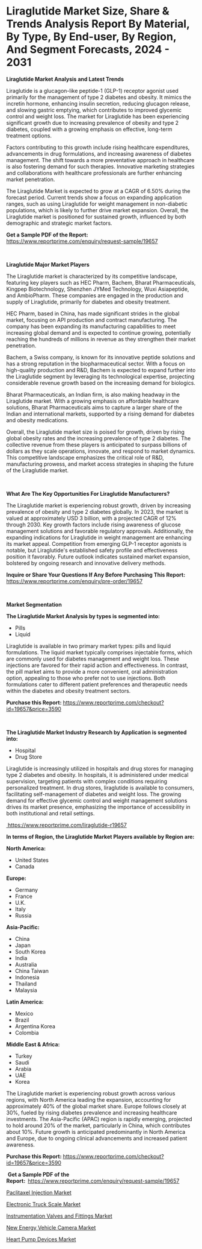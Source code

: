 <p><h1>Liraglutide Market Size, Share & Trends Analysis Report By Material, By Type, By End-user, By Region, And Segment Forecasts, 2024 - 2031</h1></p><p><strong>Liraglutide Market Analysis and Latest Trends</strong></p>
<p><p>Liraglutide is a glucagon-like peptide-1 (GLP-1) receptor agonist used primarily for the management of type 2 diabetes and obesity. It mimics the incretin hormone, enhancing insulin secretion, reducing glucagon release, and slowing gastric emptying, which contributes to improved glycemic control and weight loss. The market for Liraglutide has been experiencing significant growth due to increasing prevalence of obesity and type 2 diabetes, coupled with a growing emphasis on effective, long-term treatment options.</p><p>Factors contributing to this growth include rising healthcare expenditures, advancements in drug formulations, and increasing awareness of diabetes management. The shift towards a more preventative approach in healthcare is also fostering demand for such therapies. Innovative marketing strategies and collaborations with healthcare professionals are further enhancing market penetration. </p><p>The Liraglutide Market is expected to grow at a CAGR of 6.50% during the forecast period. Current trends show a focus on expanding application ranges, such as using Liraglutide for weight management in non-diabetic populations, which is likely to further drive market expansion. Overall, the Liraglutide market is positioned for sustained growth, influenced by both demographic and strategic market factors.</p></p>
<p><strong>Get a Sample PDF of the Report:&nbsp;</strong> <a href="https://www.reportprime.com/enquiry/request-sample/19657?utm_campaign=1109&utm_medium=2&utm_source=Github&utm_content=ia&utm_term=02122024&utm_id=liraglutide">https://www.reportprime.com/enquiry/request-sample/19657</a></p>
<p>&nbsp;</p>
<p><strong>Liraglutide Major Market Players</strong></p>
<p><p>The Liraglutide market is characterized by its competitive landscape, featuring key players such as HEC Pharm, Bachem, Bharat Pharmaceuticals, Kingpep Biotechnology, Shenzhen JYMed Technology, Wuxi Asiapeptide, and AmbioPharm. These companies are engaged in the production and supply of Liraglutide, primarily for diabetes and obesity treatment.</p><p>HEC Pharm, based in China, has made significant strides in the global market, focusing on API production and contract manufacturing. The company has been expanding its manufacturing capabilities to meet increasing global demand and is expected to continue growing, potentially reaching the hundreds of millions in revenue as they strengthen their market penetration.</p><p>Bachem, a Swiss company, is known for its innovative peptide solutions and has a strong reputation in the biopharmaceutical sector. With a focus on high-quality production and R&D, Bachem is expected to expand further into the Liraglutide segment by leveraging its technological expertise, projecting considerable revenue growth based on the increasing demand for biologics.</p><p>Bharat Pharmaceuticals, an Indian firm, is also making headway in the Liraglutide market. With a growing emphasis on affordable healthcare solutions, Bharat Pharmaceuticals aims to capture a larger share of the Indian and international markets, supported by a rising demand for diabetes and obesity medications.</p><p>Overall, the Liraglutide market size is poised for growth, driven by rising global obesity rates and the increasing prevalence of type 2 diabetes. The collective revenue from these players is anticipated to surpass billions of dollars as they scale operations, innovate, and respond to market dynamics. This competitive landscape emphasizes the critical role of R&D, manufacturing prowess, and market access strategies in shaping the future of the Liraglutide market.</p></p>
<p>&nbsp;</p>
<p><strong>What Are The Key Opportunities For Liraglutide Manufacturers?</strong></p>
<p><p>The Liraglutide market is experiencing robust growth, driven by increasing prevalence of obesity and type 2 diabetes globally. In 2023, the market is valued at approximately USD 3 billion, with a projected CAGR of 12% through 2030. Key growth factors include rising awareness of glucose management solutions and favorable regulatory approvals. Additionally, the expanding indications for Liraglutide in weight management are enhancing its market appeal. Competition from emerging GLP-1 receptor agonists is notable, but Liraglutide's established safety profile and effectiveness position it favorably. Future outlook indicates sustained market expansion, bolstered by ongoing research and innovative delivery methods.</p></p>
<p><strong>Inquire or Share Your Questions If Any Before Purchasing This Report:</strong> <a href="https://www.reportprime.com/enquiry/pre-order/19657?utm_campaign=1109&utm_medium=2&utm_source=Github&utm_content=ia&utm_term=02122024&utm_id=liraglutide">https://www.reportprime.com/enquiry/pre-order/19657</a></p>
<p>&nbsp;</p>
<p><strong>Market Segmentation</strong></p>
<p><strong>The Liraglutide Market Analysis by types is segmented into:</strong></p>
<p><ul><li>Pills</li><li>Liquid</li></ul></p>
<p><p>Liraglutide is available in two primary market types: pills and liquid formulations. The liquid market typically comprises injectable forms, which are commonly used for diabetes management and weight loss. These injections are favored for their rapid action and effectiveness. In contrast, the pill market aims to provide a more convenient, oral administration option, appealing to those who prefer not to use injections. Both formulations cater to different patient preferences and therapeutic needs within the diabetes and obesity treatment sectors.</p></p>
<p><strong>Purchase this Report:&nbsp;</strong><a href="https://www.reportprime.com/checkout?id=19657&price=3590&utm_campaign=1109&utm_medium=2&utm_source=Github&utm_content=ia&utm_term=02122024&utm_id=liraglutide">https://www.reportprime.com/checkout?id=19657&price=3590</a></p>
<p>&nbsp;</p>
<p><strong>The Liraglutide Market Industry Research by Application is segmented into:</strong></p>
<p><ul><li>Hospital</li><li>Drug Store</li></ul></p>
<p><p>Liraglutide is increasingly utilized in hospitals and drug stores for managing type 2 diabetes and obesity. In hospitals, it is administered under medical supervision, targeting patients with complex conditions requiring personalized treatment. In drug stores, liraglutide is available to consumers, facilitating self-management of diabetes and weight loss. The growing demand for effective glycemic control and weight management solutions drives its market presence, emphasizing the importance of accessibility in both institutional and retail settings.</p></p>
<p><a href="https://www.reportprime.com/liraglutide-r19657?utm_campaign=1109&utm_medium=2&utm_source=Github&utm_content=ia&utm_term=02122024&utm_id=liraglutide">&nbsp;https://www.reportprime.com/liraglutide-r19657</a></p>
<p><strong>In terms of Region, the Liraglutide Market Players available by Region are:</strong></p>
<p>
    <p> <strong> North America: </strong>
        <ul>
            <li>United States</li>
            <li>Canada</li>
        </ul>
        </p> 
    <p> <strong> Europe: </strong>
        <ul>
            <li>Germany</li>
            <li>France</li>
            <li>U.K.</li>
            <li>Italy</li>
            <li>Russia</li>
        </ul>
        </p> 
    <p> <strong> Asia-Pacific: </strong>
        <ul>
            <li>China</li>
            <li>Japan</li>
            <li>South Korea</li>
            <li>India</li>
            <li>Australia</li>
            <li>China Taiwan</li>
            <li>Indonesia</li>
            <li>Thailand</li>
            <li>Malaysia</li>
        </ul>
        </p> 
    <p> <strong> Latin America: </strong>
        <ul>
            <li>Mexico</li>
            <li>Brazil</li>
            <li>Argentina Korea</li>
            <li>Colombia</li>
        </ul>
        </p> 
    <p> <strong> Middle East & Africa: </strong>
        <ul>
            <li>Turkey</li>
            <li>Saudi</li>
            <li>Arabia</li>
            <li>UAE</li>
            <li>Korea</li>
        </ul>
    </p>
    </p>
<p><p>The Liraglutide market is experiencing robust growth across various regions, with North America leading the expansion, accounting for approximately 40% of the global market share. Europe follows closely at 30%, fueled by rising diabetes prevalence and increasing healthcare investments. The Asia-Pacific (APAC) region is rapidly emerging, projected to hold around 20% of the market, particularly in China, which contributes about 10%. Future growth is anticipated predominantly in North America and Europe, due to ongoing clinical advancements and increased patient awareness.</p></p>
<p><strong>Purchase this Report: </strong><a href="https://www.reportprime.com/checkout?id=19657&price=3590&utm_campaign=1109&utm_medium=2&utm_source=Github&utm_content=ia&utm_term=02122024&utm_id=liraglutide">https://www.reportprime.com/checkout?id=19657&price=3590</a></p>
<p>&nbsp;<strong>Get a Sample PDF of the Report:&nbsp;&nbsp;</strong><a href="https://www.reportprime.com/enquiry/request-sample/19657?utm_campaign=1109&utm_medium=2&utm_source=Github&utm_content=ia&utm_term=02122024&utm_id=liraglutide">https://www.reportprime.com/enquiry/request-sample/19657</a></p>
<p><strong></strong></p>
<p><p><a href="https://github.com/wileonie19657/Market-Research-Report-List-1/blob/main/paclitaxel-injection-market.md?utm_campaign=1109&utm_medium=2&utm_source=Github&utm_content=ia&utm_term=02122024&utm_id=liraglutide">Paclitaxel Injection Market</a></p><p><a href="https://issuu.com/reportprime-2/docs/electronic-truck-scale-market-size-2030.pptx?utm_campaign=1109&utm_medium=2&utm_source=Github&utm_content=ia&utm_term=02122024&utm_id=liraglutide">Electronic Truck Scale Market</a></p><p><a href="https://www.linkedin.com/pulse/industry-strategies-opportunities-instrumentation-valves-x3x2f?utm_campaign=1109&utm_medium=2&utm_source=Github&utm_content=ia&utm_term=02122024&utm_id=liraglutide">Instrumentation Valves and Fittings Market</a></p><p><a href="https://issuu.com/reportprime-2/docs/new-energy-vehicle-camera-market-size-2030.pptx?utm_campaign=1109&utm_medium=2&utm_source=Github&utm_content=ia&utm_term=02122024&utm_id=liraglutide">New Energy Vehicle Camera Market</a></p><p><a href="https://www.linkedin.com/pulse/future-outlook-heart-pump-devices-market-key-growth-drivers-81kxf?utm_campaign=1109&utm_medium=2&utm_source=Github&utm_content=ia&utm_term=02122024&utm_id=liraglutide">Heart Pump Devices Market</a></p></p>